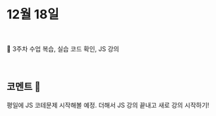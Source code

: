 # 12월 18일

<br>

📌 3주차 수업 복습, 실습 코드 확인, JS 강의

<br/>

## 코멘트 🎈

평일에 JS 코테문제 시작해볼 예정. 더해서 JS 강의 끝내고 새로 강의 시작하기!

<br/>
